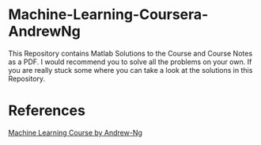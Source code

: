 # Machine-Learning-Coursera-AndrewNg
This Repository contains Matlab Solutions to the Course and Course Notes as a PDF. I would recommend you to solve all the problems on your own. If you are really stuck some where you can take a look at the solutions in this Repository.

# References
[Machine Learning Course by Andrew-Ng](https://www.coursera.org/learn/machine-learning)
